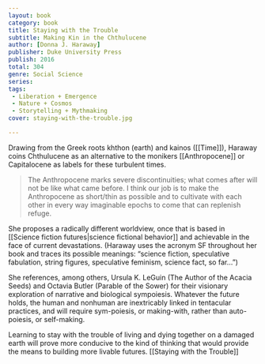 ```yaml
---
layout: book
category: book
title: Staying with the Trouble
subtitle: Making Kin in the Chthulucene
author: [Donna J. Haraway]
publisher: Duke University Press
publish: 2016
total: 304
genre: Social Science
series:
tags: 
 - Liberation + Emergence 
 - Nature + Cosmos
 - Storytelling + Mythmaking
cover: staying-with-the-trouble.jpg

---
```


Drawing from the Greek roots khthon (earth) and kainos ([[Time]]), Haraway coins Chthulucene as an alternative to the monikers [[Anthropocene]] or Capitalocene as labels for these turbulent times. 

> The Anthropocene marks severe discontinuities; what comes after will not be like what came before. I think our job is to make the Anthropocene as short/thin as possible and to cultivate with each other in every way imaginable epochs to come that can replenish refuge.

She proposes a radically different worldview, once that is based in [[Science fiction futures|science fictional behavior]] and achievable in the face of current devastations. (Haraway uses the acronym SF throughout her book and traces its possible meanings: “science fiction, speculative fabulation, string figures, speculative feminism, science fact, so far…”)

She references, among others, Ursula K. LeGuin (The Author of the Acacia Seeds) and Octavia Butler (Parable of the Sower) for their visionary exploration of narrative and biological sympoiesis. Whatever the future holds, the human and nonhuman are inextricably linked in tentacular practices, and will require sym-poiesis, or making-with, rather than auto-poiesis, or self-making.

Learning to stay with the trouble of living and dying together on a damaged earth will prove more conducive to the kind of thinking that would provide the means to building more livable futures. [[Staying with the Trouble]]
